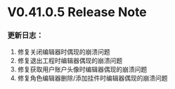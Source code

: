 # V0.41.0.5 Release Note

### 更新日志：

1. 修复关闭编辑器时偶现的崩溃问题
2. 修复退出工程时编辑器偶现的崩溃问题
3. 修复获取用户账户头像时编辑器偶现的崩溃问题
4. 修复角色编辑器删除/添加挂件时编辑器偶现的崩溃问题